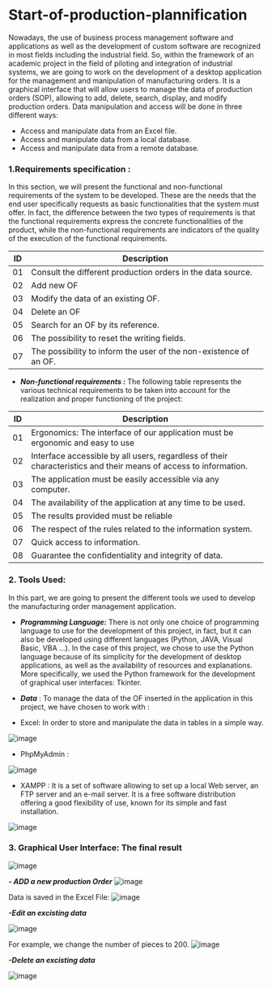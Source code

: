 


# Start-of-production-plannification

Nowadays, the use of business process management software and applications as well as the development of custom software are recognized in most fields including the industrial field.
So, within the framework of an academic project in the field of piloting and integration of industrial systems, we are going to work on the development of a desktop application for the management and manipulation of manufacturing orders.
It is a graphical interface that will allow users to manage the data of production orders (SOP), allowing to add, delete, search, display, and modify production orders.
Data manipulation and access will be done in three different ways:
- Access and manipulate data from an Excel file.
- Access and manipulate data from a local database.
- Access and manipulate data from a remote database.

### 1.Requirements specification :
In this section, we will present the functional and non-functional requirements of the system to be developed. These are the needs that the end user specifically requests as basic functionalities that the system must offer.
In fact, the difference between the two types of requirements is that the functional requirements express the concrete functionalities of the product, while the non-functional requirements are indicators of the quality of the execution of the functional requirements.

| ID | Description |
| --- | --- |
| 01 | Consult the different production orders in the data source. |
| 02 |Add new OF|
| 03 | Modify the data of an existing OF. |
| 04 | Delete an OF |
| 05 | Search for an OF by its reference. |
| 06 | The possibility to reset the writing fields. |
| 07 | The possibility to inform the user of the non-existence of an OF.|

- ***Non-functional requirements :***
  The following table represents the various technical requirements to be taken into account for the realization and proper functioning of the project:
  
| ID | Description |
| --- | --- |
| 01 | Ergonomics: The interface of our application must be ergonomic and easy to use |
| 02 | Interface accessible by all users, regardless of their characteristics and their means of access to information.|
| 03 | The application must be easily accessible via any computer. |
| 04 | The availability of the application at any time to be used. |
| 05 | The results provided must be reliable|
| 06 | The respect of the rules related to the information system. |
| 07 |Quick access to information.|
| 08 |Guarantee the confidentiality and integrity of data.|

### 2. Tools Used:
In this part, we are going to present the different tools we used to develop the manufacturing order management application.

- ***Programming Language:*** There is not only one choice of programming language to use for the development of this project, in fact, but it can also be developed using different languages (Python, JAVA, Visual Basic, VBA ...).
 In the case of this project, we chose to use the Python language because of its simplicity for the development of desktop applications, as well as the availability of resources and explanations.
More specifically, we used the Python framework for the development of graphical user interfaces: Tkinter.

- ***Data*** : To manage the data of the OF inserted in the application in this project, we have chosen to work with :
- Excel: In order to store and manipulate the data in tables in a simple way. 

![image](https://user-images.githubusercontent.com/124175118/221961339-a8beb129-4bd3-4935-89cd-e3b898943b0a.png)

 
- PhpMyAdmin : 

![image](https://user-images.githubusercontent.com/124175118/221961436-1c1dd47b-6d85-4eb7-8860-a34774550502.png)

-	XAMPP : It is a set of software allowing to set up a local Web server, an FTP server and an e-mail server. It is a free software distribution offering a good flexibility of use, known for its simple and fast installation.
 
![image](https://user-images.githubusercontent.com/124175118/221961553-03ae8259-eb2d-4295-883a-89c93e89b95e.png)

### 3. Graphical User Interface: The final result 
![image](https://user-images.githubusercontent.com/124175118/221961944-42bbc0b6-2dfd-4fb8-85d4-9c3a7a6db573.png)

***- ADD a new production Order***
![image](https://user-images.githubusercontent.com/124175118/221964260-fe44b0bc-67c3-46d8-8fb7-3b434fe52115.png)

Data is saved in the Excel File:
![image](https://user-images.githubusercontent.com/124175118/221964409-596526d1-dce8-4cae-9223-fa5c5ecfb762.png)

***-Edit an excisting data***

![image](https://user-images.githubusercontent.com/124175118/221964766-85dd6718-5132-45c9-9fef-850d48887fc1.png)

For example, we change the number of pieces to 200.
![image](https://user-images.githubusercontent.com/124175118/221964862-4d179c40-4407-4d80-a172-0e453f3faffa.png)

***-Delete an excisting data***

![image](https://user-images.githubusercontent.com/124175118/221965060-e076a0fb-2912-47a1-b5b8-7b76b2d5f435.png)




